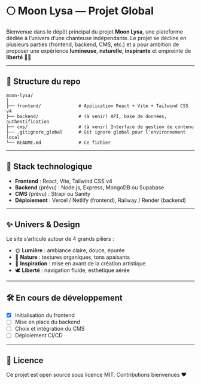 # 🌕 Moon Lysa — Projet Global

Bienvenue dans le dépôt principal du projet **Moon Lysa**, une plateforme dédiée à l’univers d’une chanteuse indépendante. Le projet se décline en plusieurs parties (frontend, backend, CMS, etc.) et a pour ambition de proposer une expérience **lumineuse**, **naturelle**, **inspirante** et empreinte de **liberté** 🌿✨

---

## 📁 Structure du repo

```
moon-lysa/
│
├── frontend/              # Application React + Vite + Tailwind CSS v4
├── backend/               # (à venir) API, base de données, authentification
├── cms/                   # (à venir) Interface de gestion de contenu
├── .gitignore_global      # Git ignore global pour l’environnement local
└── README.md              # Ce fichier
```

---

## 🚀 Stack technologique

- **Frontend** : React, Vite, Tailwind CSS v4
- **Backend** (prévu) : Node.js, Express, MongoDB ou Supabase
- **CMS** (prévu) : Strapi ou Sanity
- **Déploiement** : Vercel / Netlify (frontend), Railway / Render (backend)

---

## ✨ Univers & Design

Le site s’articule autour de 4 grands piliers :

- 🌞 **Lumière** : ambiance claire, douce, épurée  
- 🌿 **Nature** : textures organiques, tons apaisants  
- 🎵 **Inspiration** : mise en avant de la création artistique  
- 🕊 **Liberté** : navigation fluide, esthétique aérée  

---

## 🛠️ En cours de développement

- [x] Initialisation du frontend  
- [ ] Mise en place du backend  
- [ ] Choix et intégration du CMS  
- [ ] Déploiement CI/CD  

---

## 📄 Licence

Ce projet est open source sous licence MIT. Contributions bienvenues ❤️

